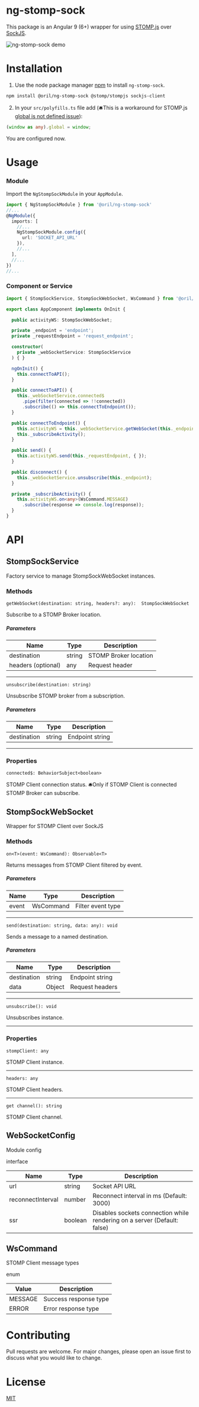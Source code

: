 # ng-stomp-sock

This package is an Angular 9 (6+) wrapper for using [STOMP.js](https://github.com/stomp-js/stompjs) over [SockJS](https://github.com/sockjs/sockjs-client).

![ng-stomp-sock demo](https://raw.githubusercontent.com/oril-software/ng-stomp-sock/master/projects/ng-stomp-sock-demo/src/assets/demo.gif)

# Installation

1. Use the node package manager [npm](https://www.npmjs.com/) to install `ng-stomp-sock`.

```bash
npm install @oril/ng-stomp-sock @stomp/stompjs sockjs-client 
```
2. In your `src/polyfills.ts` file add
(🛎️This is a workaround for STOMP.js [global is not defined issue](https://github.com/stomp-js/ng2-stompjs/issues/70)):

```typescript
(window as any).global = window;
```

You are configured now.

# Usage

### Module
Import the `NgStompSockModule` in your `AppModule`.
```typescript
import { NgStompSockModule } from '@oril/ng-stomp-sock'
//...
@NgModule({
  imports: [
    //...
    NgStompSockModule.config({
      url: 'SOCKET_API_URL'
    }),
    //...
  ],
  //...
})
//...
```
### Component or Service


```typescript
import { StompSockService, StompSockWebSocket, WsCommand } from '@oril/ng-stomp-sock';

export class AppComponent implements OnInit {

  public activityWS: StompSockWebSocket;

  private _endpoint = 'endpoint';
  private _requestEndpoint = 'request_endpoint';

  constructor(
    private _webSocketService: StompSockService
  ) { }

  ngOnInit() {
    this.connectToAPI();
  }

  public connectToAPI() {
    this._webSocketService.connected$
      .pipe(filter(connected => !!connected))
      .subscribe(() => this.connectToEndpoint());
  }

  public connectToEndpoint() {
    this.activityWS = this._webSocketService.getWebSocket(this._endpoint);
    this._subscribeActivity();
  }

  public send() {
    this.activityWS.send(this._requestEndpoint, { });
  }

  public disconnect() {
    this._webSocketService.unsubscribe(this._endpoint);
  }

  private _subscribeActivity() {
    this.activityWS.on<any>(WsCommand.MESSAGE)
      .subscribe(response => console.log(response));
  }
}
```

# API

## StompSockService

Factory service to manage StompSockWebSocket instances.

### Methods

`getWebSocket(destination: string, headers?: any): 
StompSockWebSocket`

Subscribe to a STOMP Broker location.

##### Parameters

| Name               | Type   | Description           |
| ------------------ |--------| ----------------------|
| destination        | string | STOMP Broker location |
| headers (optional) | any    | Request header        |

---

`unsubscribe(destination: string)`

Unsubscribe STOMP broker from a subscription.

##### Parameters

| Name        | Type   | Description     |
| ----------- |--------| --------------- |
| destination | string | Endpoint string |

---

### Properties

`connected$: BehaviorSubject<boolean>`

STOMP Client connection status.
🛎️Only if STOMP Client is connected STOMP Broker can subscribe.

## StompSockWebSocket

Wrapper for STOMP Client over SockJS

### Methods

`on<T>(event: WsCommand): Observable<T>`

Returns messages from STOMP Client filtered by event.

##### Parameters

| Name      | Type      | Description       |
| --------- |-----------| ------------------|
| event     | WsCommand | Filter event type |

---

`send(destination: string, data: any): void`

Sends a message to a named destination.

##### Parameters

| Name            | Type   | Description       |
| --------------- |--------| ------------------|
| destination     | string | Endpoint string   |
| data            | Object | Request headers   |

---

`unsubscribe(): void`

Unsubscribes instance.

---

### Properties

`stompClient: any`

STOMP Client instance.

---

`headers: any`

STOMP Client headers.

---

`get channel(): string`

STOMP Client channel.

## WebSocketConfig

Module config

interface


| Name              | Type    | Description                                                                |
| ----------------- | ------- | -------------------------------------------------------------------------- |
| url               | string  | Socket API URL                                                             |
| reconnectInterval | number  | Reconnect interval in ms (Default: 3000)                                   |
| ssr               | boolean | Disables sockets connection while rendering on a server (Default: false)   |

## WsCommand

STOMP Client message types

enum

| Value           | Description          |
| --------------- | ---------------------|
| MESSAGE         | Success response type |
| ERROR           | Error response type  |


# Contributing
Pull requests are welcome. For major changes, please open an issue first to discuss what you would like to change.

# License
[MIT](https://github.com/oril-software/ng-stomp-sock/blob/master/LICENSE)